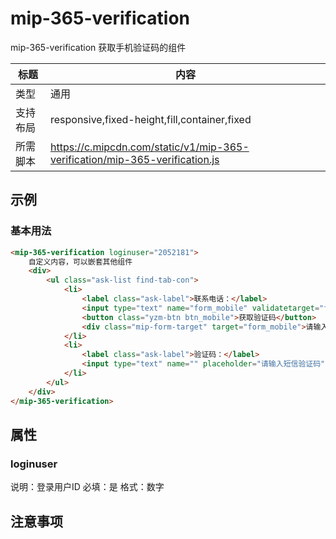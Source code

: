 ﻿# mip-365-verification 

mip-365-verification 获取手机验证码的组件

标题|内容
----|----
类型|通用
支持布局|responsive,fixed-height,fill,container,fixed
所需脚本|https://c.mipcdn.com/static/v1/mip-365-verification/mip-365-verification.js

## 示例

### 基本用法
```html
<mip-365-verification loginuser="2052181">
    自定义内容，可以嵌套其他组件
	<div>
        <ul class="ask-list find-tab-con">
			<li>
                <label class="ask-label">联系电话：</label>
                <input type="text" name="form_mobile" validatetarget="form_mobile" validatetype="custom" validatereg="^([0\+]\d{2,3}-)?(1[3|4|5|8|7]\d{9})$" class="input_mobile" />
                <button class="yzm-btn btn_mobile">获取验证码</button>
                <div class="mip-form-target" target="form_mobile">请输入正确的电话号码</div>
            </li>
            <li>
                <label class="ask-label">验证码：</label>
                <input type="text" name="" placeholder="请输入短信验证码" id="verificationCode">
            </li>
        </ul>
    </div>
</mip-365-verification>
```

## 属性

### loginuser
说明：登录用户ID
必填：是
格式：数字

## 注意事项

